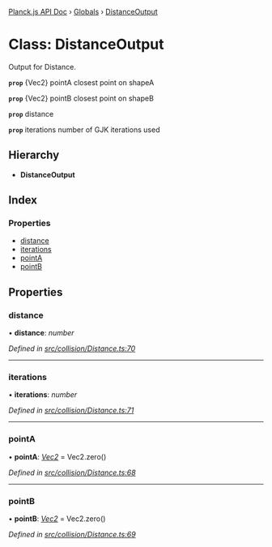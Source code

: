 [Planck.js API Doc](../README.md) › [Globals](../globals.md) › [DistanceOutput](distanceoutput.md)

# Class: DistanceOutput

Output for Distance.

**`prop`** {Vec2} pointA closest point on shapeA

**`prop`** {Vec2} pointB closest point on shapeB

**`prop`** distance

**`prop`** iterations number of GJK iterations used

## Hierarchy

* **DistanceOutput**

## Index

### Properties

* [distance](distanceoutput.md#distance)
* [iterations](distanceoutput.md#iterations)
* [pointA](distanceoutput.md#pointa)
* [pointB](distanceoutput.md#pointb)

## Properties

###  distance

• **distance**: *number*

*Defined in [src/collision/Distance.ts:70](https://github.com/shakiba/planck.js/blob/1523746/src/collision/Distance.ts#L70)*

___

###  iterations

• **iterations**: *number*

*Defined in [src/collision/Distance.ts:71](https://github.com/shakiba/planck.js/blob/1523746/src/collision/Distance.ts#L71)*

___

###  pointA

• **pointA**: *[Vec2](vec2.md)* = Vec2.zero()

*Defined in [src/collision/Distance.ts:68](https://github.com/shakiba/planck.js/blob/1523746/src/collision/Distance.ts#L68)*

___

###  pointB

• **pointB**: *[Vec2](vec2.md)* = Vec2.zero()

*Defined in [src/collision/Distance.ts:69](https://github.com/shakiba/planck.js/blob/1523746/src/collision/Distance.ts#L69)*
